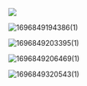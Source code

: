 ![](C:\Users\ql\Blog\存一些暂时不想放上去的资料\docs1\笔经\剑心互娱\images\1696849188446.png)

![1696849194386(1)](C:\Users\ql\Blog\存一些暂时不想放上去的资料\docs1\笔经\剑心互娱\images\1696849194386(1).png)

![1696849203395(1)](C:\Users\ql\Blog\存一些暂时不想放上去的资料\docs1\笔经\剑心互娱\images\1696849203395(1).png)

![1696849206469(1)](C:\Users\ql\Blog\存一些暂时不想放上去的资料\docs1\笔经\剑心互娱\images\1696849206469(1).png)

![1696849320543(1)](C:\Users\ql\Blog\存一些暂时不想放上去的资料\docs1\笔经\剑心互娱\images\1696849320543(1).png)